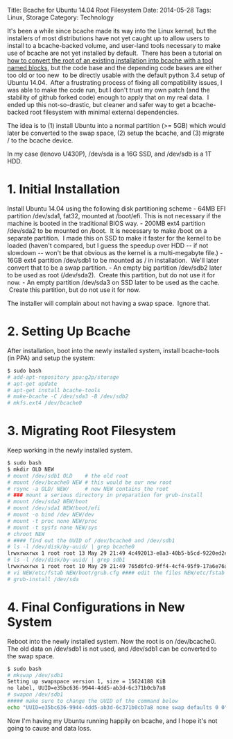 Title: Bcache for Ubuntu 14.04 Root Filesystem
Date: 2014-05-28
Tags: Linux, Storage
Category: Technology

It's been a while since bcache made its way into the Linux kernel, but the
installers of most distributions have not yet caught up to allow users to
install to a bcache-backed volume, and user-land tools necessary to make use of
bcache are not yet installed by default.  There has been a tutorial on <a
href="https://github.com/g2p/blocks">how to convert the root of an existing
installation into bcache with a tool named blocks</a>, but the code base and
the depending code bases are either too old or too new  to be directly usable
with the default python 3.4 setup of Ubuntu 14.04.  After a frustrating process
of fixing all compatibility issues, I was able to make the code run, but I
don't trust my own patch (and the stability of github forked code) enough to
apply that on my real data.  I ended up this not-so-drastic, but cleaner and
safer way to get a bcache-backed root filesystem with minimal external
dependencies.

The idea is to (1) install Ubuntu into a normal partition (&gt;= 5GB) which would later be converted to the swap space, (2) setup the bcache, and (3) migrate / to the bcache device.

In my case (lenovo U430P), /dev/sda is a 16G SSD, and /dev/sdb is a 1T HDD.

# 1. Initial Installation
Install Ubuntu 14.04 using the following disk partitioning scheme
    - 64MB EFI partition /dev/sda1, fat32, mounted at /boot/efi. This is not necessary if the machine is booted in the traditional BIOS way.</li>
    - 200MB ext4 partition /dev/sda2 to be mounted on /boot.  It is necessary to make /boot on a separate partition.  I made this on SSD to make it faster for the kernel to be loaded (haven't compared, but I guess the speedup over HDD -- if not slowdown -- won't be that obvious as the kernel is a multi-megabyte file.)</li>
    - 16GB ext4 partition /dev/sdb1 to be mounted as / in installation.  We'll later convert that to be a swap partition.</li>
    - An empty big partition /dev/sdb2 later to be used as root (/dev/sda2).  Create this partition, but do not use it for now.</li>
    - An empty partition /dev/sda3 on SSD later to be used as the cache.  Create this partition, but do not use it for now.</li>

The installer will complain about not having a swap space.  Ignore that.
# 2. Setting Up Bcache
After installation, boot into the newly installed system, install bcache-tools (in PPA) and setup the system:

```bash
$ sudo bash
# add-apt-repository ppa:g2p/storage
# apt-get update
# apt-get install bcache-tools
# make-bcache -C /dev/sda3 -B /dev/sdb2
# mkfs.ext4 /dev/bcache0
```
# 3. Migrating Root Filesystem
Keep working in the newly installed system.

```bash
$ sudo bash
$ mkdir OLD NEW
# mount /dev/sdb1 OLD    # the old root
# mount /dev/bcache0 NEW # this would be our new root
# rsync -a OLD/ NEW/     # now NEW contains the root
# ### mount a serious directory in preparation for grub-install
# mount /dev/sda2 NEW/boot
# mount /dev/sda1 NEW/boot/efi
# mount -o bind /dev NEW/dev
# mount -t proc none NEW/proc
# mount -t sysfs none NEW/sys
# chroot NEW
# #### find out the UUID of /dev/bcache0 and /dev/sdb1
# ls -l /dev/disk/by-uuid/ | grep bcache0
lrwxrwxrwx 1 root root 13 May 29 21:49 4c492013-e8a3-40b5-b5cd-9220ed2e0195 -> ../../bcache0
# ls -l /dev/disk/by-uuid/ | grep sdb1
lrwxrwxrwx 1 root root 10 May 29 21:49 765d6fc0-9ff4-4cf4-95f9-17a6e76ae80c -> ../../sdb1
# vi NEW/etc/fstab NEW/boot/grub.cfg #### edit the files NEW/etc/fstab and NEW/boot/grub.cfg, replace all UUID of sdb1 to that of bcache0.
# grub-install /dev/sda
```
# 4. Final Configurations in New System
Reboot into the newly installed system. Now the root is on /dev/bcache0. The old data on /dev/sdb1 is not used, and /dev/sdb1 can be converted to the swap space.

```bash
$ sudo bash
# mkswap /dev/sdb1
Setting up swapspace version 1, size = 15624188 KiB
no label, UUID=e35bc636-9944-4dd5-ab3d-6c371b0cb7a8
# swapon /dev/sdb1
##### make sure to change the UUID of the command below
echo "UUID=e35bc636-9944-4dd5-ab3d-6c371b0cb7a8 none swap defaults 0 0" >> /etc/fstab
```

Now I'm having my Ubuntu running happily on bcache, and I hope it's not going to cause and data loss.
